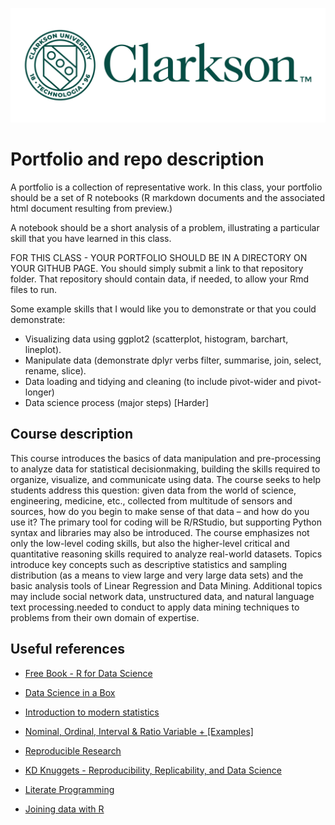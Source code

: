 ![This is an image](/resources/logo_green.png)
# Portfolio and repo description
A portfolio is a collection of representative work.   In this class, your portfolio should be a set of R notebooks  (R markdown documents and the associated html document resulting from preview.)

A notebook should be a short analysis of a problem, illustrating a particular skill that you have learned in this class.

FOR THIS CLASS - YOUR PORTFOLIO SHOULD BE IN A DIRECTORY ON YOUR GITHUB PAGE.   You should simply submit a link to that repository folder.  That repository should contain data, if needed, to allow your Rmd files to run.

Some example skills that I would like you to demonstrate or that you could demonstrate:

- Visualizing data using ggplot2 (scatterplot, histogram, barchart, lineplot).
- Manipulate data (demonstrate dplyr verbs   filter, summarise, join, select, rename, slice).
- Data loading and tidying and cleaning (to include    pivot-wider   and pivot-longer)
- Data science process (major steps)  [Harder]

## Course description
This course introduces the basics of data manipulation and pre-processing to analyze data for statistical decisionmaking, building the skills required to organize, visualize, and communicate using data. The course seeks to help students address this question: given data from the world of science, engineering, medicine, etc., collected from multitude of sensors and sources, how do you begin to make sense of that data – and how do you use it? The primary tool for coding will be R/RStudio, but supporting Python syntax and libraries may also be introduced. The course emphasizes not only the low-level coding skills, but also the higher-level critical and quantitative reasoning skills required to analyze real-world datasets. Topics introduce key concepts such as descriptive statistics and sampling distribution (as a means to view large and very large data sets) and the basic analysis tools of Linear Regression and Data Mining. Additional topics may include social network data, unstructured data, and natural language text processing.needed to conduct to apply data mining techniques to problems from their own domain of expertise.

## Useful references
- [Free Book - R for Data Science](https://r4ds.had.co.nz/)
- [Data Science in a Box](https://datasciencebox.org/index.html)
- [Introduction to modern statistics](https://openintro-ims.netlify.app/index.html)

- [Nominal, Ordinal, Interval & Ratio Variable + [Examples]](https://www.formpl.us/blog/nominal-ordinal-interval-ratio-variable-example#:~:text=%20Ratio%20Variable%20%201%20Characteristics%20of%20Ratio,as%20that%20of%20interval%20variables.%20Ratio...%20More%20)
- [Reproducible Research](https://www.displayr.com/what-is-reproducible-research/)
- [KD Knuggets - Reproducibility, Replicability, and Data Science](https://www.kdnuggets.com/2019/11/reproducibility-replicability-data-science.html)
- [Literate Programming](http://www.literateprogramming.com/)
- [Joining data with R](https://hollyemblem.medium.com/joining-data-with-dplyr-in-r-874698eb8898)
